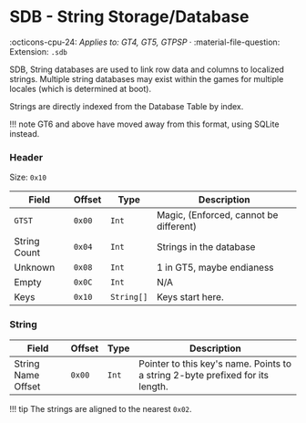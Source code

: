 # SDB - String Storage/Database
:octicons-cpu-24: *Applies to: GT4, GT5, GTPSP* · :material-file-question: Extension: `.sdb`

SDB, String databases are used to link row data and columns to localized strings. Multiple string databases may exist within the games for multiple locales (which is determined at boot).

Strings are directly indexed from the Database Table by index.

!!! note
    GT6 and above have moved away from this format, using SQLite instead.

### Header

Size: `0x10`

Field              | Offset         | Type                | Description                                                           |
----------------   | ------------   | ----------          | --------------------------------------                                |
`GTST`             |  `0x00`        | `Int`               | Magic, (Enforced, cannot be different)                                |
String Count       |  `0x04`        | `Int`               | Strings in the database                                               |
Unknown            |  `0x08`        | `Int`               | 1 in GT5, maybe endianess                                             |
Empty              |  `0x0C`        | `Int`               | N/A                                                                   |
Keys               |  `0x10`        | `String[]`          | Keys start here.                                                      |

### String
Field              | Offset         | Type                | Description                                                                    |
----------------   | ------------   | ----------          | --------------------------------------                                         |
String Name Offset |  `0x00`        | `Int`               | Pointer to this key's name. Points to a string 2-byte prefixed for its length. |

!!! tip
    The strings are aligned to the nearest `0x02`.